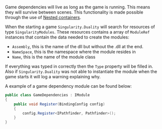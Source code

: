 Game dependencies will live as long as the game is running. This means they will survive between scenes. This functionality is made possible through the use of [Nested containers](https://github.com/Barsonax/Singularity/wiki/Nested-containers).

When the starting a game `Singularity.Duality` will search for resources of type `SingularityModules`. These resources contains a array of `ModuleRef` instances that contain the data needed to create the modules:
* `Assembly`, this is the name of the dll but without the .dll at the end.
* `NameSpace`, this is the namespace where the module resides in
* `Name`, this is the name of the module class

If everything was typed in correctly then the `Type` property will be filled in. Also if `Singularity.Duality` was not able to instantiate the module when the game starts it will log a warning explaining why.

A example of a game dependency module can be found below:
```cs
public class GameDependencies : IModule
{
	public void Register(BindingConfig config)
	{
		config.Register<IPathfinder, Pathfinder>();
	}
}
```